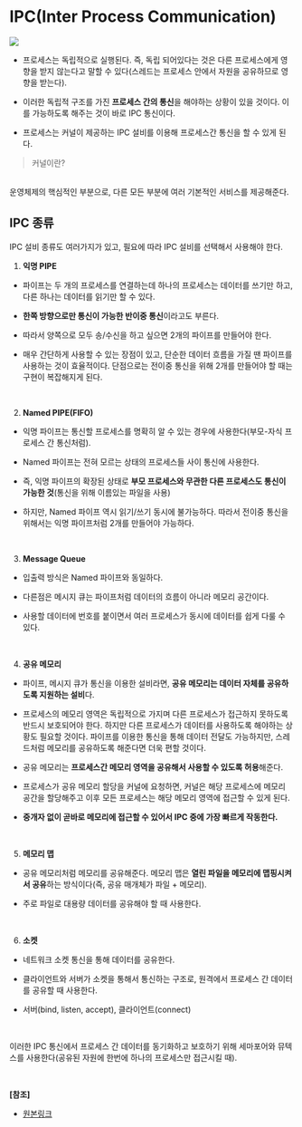 # IPC(Inter Process Communication)
![](https://t1.daumcdn.net/cfile/tistory/99DB8C495C4C570417)

* 프로세스는 독립적으로 실행된다. 즉, 독립 되어있다는 것은 다른 프로세스에게 영향을 받지 않는다고 말할 수 있다(스레드는 프로세스 안에서 자원을 공유하므로 영향을 받는다).

* 이러한 독립적 구조를 가진 **프로세스 간의 통신**을 해야하는 상황이 있을 것이다. 이를 가능하도록 해주는 것이 바로 IPC 통신이다.

* 프로세스는 커널이 제공하는 IPC 설비를 이용해 프로세스간 통신을 할 수 있게 된다.

> 커널이란?
<br/>
운영체제의 핵심적인 부분으로, 다른 모든 부분에 여러 기본적인 서비스를 제공해준다.

<br/>

## IPC 종류
IPC 설비 종류도 여러가지가 있고, 필요에 따라 IPC 설비를 선택해서 사용해야 한다.

1. **익명 PIPE**
* 파이프는 두 개의 프로세스를 연결하는데 하나의 프로세스는 데이터를 쓰기만 하고, 다른 하나는 데이터를 읽기만 할 수 있다.

* **한쪽 방향으로만 통신이 가능한 반이중 통신**이라고도 부른다.

* 따라서 양쪽으로 모두 송/수신을 하고 싶으면 2개의 파이프를 만들어야 한다.

* 매우 간단하게 사용할 수 있는 장점이 있고, 단순한 데이터 흐름을 가질 땐 파이프를 사용하는 것이 효율적이다. 단점으로는 전이중 통신을 위해 2개를 만들어야 할 때는 구현이 복잡해지게 된다.

<br/>

2. **Named PIPE(FIFO)**
* 익명 파이프는 통신할 프로세스를 명확히 알 수 있는 경우에 사용한다(부모-자식 프로세스 간 통신처럼).

* Named 파이프는 전혀 모르는 상태의 프로세스들 사이 통신에 사용한다.

* 즉, 익명 파이프의 확장된 상태로 **부모 프로세스와 무관한 다른 프로세스도 통신이 가능한 것**(통신을 위해 이름있는 파일을 사용)

* 하지만, Named 파이프 역시 읽기/쓰기 동시에 불가능하다. 따라서 전이중 통신을 위해서는 익명 파이프처럼 2개를 만들어야 가능하다.

<br/>

3. **Message Queue**
* 입출력 방식은 Named 파이프와 동일하다.

* 다른점은 메시지 큐는 파이프처럼 데이터의 흐름이 아니라 메모리 공간이다.

* 사용할 데이터에 번호를 붙이면서 여러 프로세스가 동시에 데이터를 쉽게 다룰 수 있다.

<br/>

4. **공유 메모리**
* 파이프, 메시지 큐가 통신을 이용한 설비라면, **공유 메모리는 데이터 자체를 공유하도록 지원하는 설비**다.

* 프로세스의 메모리 영역은 독립적으로 가지며 다른 프로세스가 접근하지 못하도록 반드시 보호되어야 한다. 하지만 다른 프로세스가 데이터를 사용하도록 해야하는 상황도 필요할 것이다. 파이프를 이용한 통신을 통해 데이터 전달도 가능하지만, 스레드처럼 메모리를 공유하도록 해준다면 더욱 편할 것이다.

* 공유 메모리는 **프로세스간 메모리 영역을 공유해서 사용할 수 있도록 허용**해준다.

* 프로세스가 공유 메모리 할당을 커널에 요청하면, 커널은 해당 프로세스에 메모리 공간을 할당해주고 이후 모든 프로세스는 해당 메모리 영역에 접근할 수 있게 된다.

* **중개자 없이 곧바로 메모리에 접근할 수 있어서 IPC 중에 가장 빠르게 작동한다.**

<br/>

5. **메모리 맵**
* 공유 메모리처럼 메모리를 공유해준다. 메모리 맵은 **열린 파일을 메모리에 맵핑시켜서 공유**하는 방식이다(즉, 공유 매개체가 파일 + 메모리).

* 주로 파일로 대용량 데이터를 공유해야 할 때 사용한다.

<br/>

6. **소켓**
* 네트워크 소켓 통신을 통해 데이터를 공유한다.

* 클라이언트와 서버가 소켓을 통해서 통신하는 구조로, 원격에서 프로세스 간 데이터를 공유할 때 사용한다.

* 서버(bind, listen, accept), 클라이언트(connect)

<br/>

이러한 IPC 통신에서 프로세스 간 데이터를 동기화하고 보호하기 위해 세마포어와 뮤텍스를 사용한다(공유된 자원에 한번에 하나의 프로세스만 접근시킬 때).

<br/>

**[참조]**
* [원본링크](https://gyoogle.dev/blog/computer-science/operating-system/IPC.html)